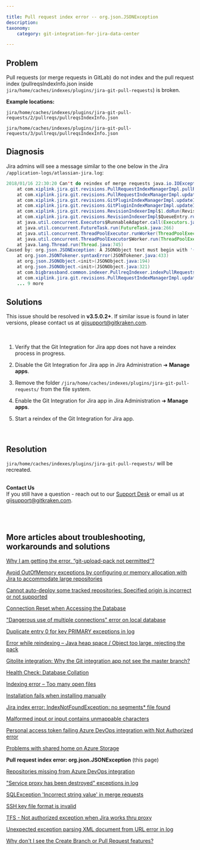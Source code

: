 ```yaml
---

title: Pull request index error -- org.json.JSONException
description:
taxonomy:
    category: git-integration-for-jira-data-center

---
```


<!-- TROUBLESHOOTING -->

## Problem

Pull requests (or merge requests in GitLab) do not index and the pull request index (pullreqsIndexInfo.json inside `jira/home/caches/indexes/plugins/jira-git-pull-requests`) is broken.

**Example locations:**

`jira/home/caches/indexes/plugins/jira-git-pull-requests/2/pullreqs/pullreqsIndexInfo.json`

`jira/home/caches/indexes/plugins/jira-git-pull-requests/3/pullreqs/pullreqsIndexInfo.json`

## Diagnosis

Jira admins will see a message similar to the one below in the Jira `/application-logs/atlassian-jira.log`:

```java
2018/01/16 22:30:20 Can't do reindex of merge requests java.io.IOException: Can't do reindex of merge requests
    at com.xiplink.jira.git.revisions.PullRequestIndexManagerImpl.pullRequestException(PullRequestIndexManagerImpl.java:157)
    at com.xiplink.jira.git.revisions.PullRequestIndexManagerImpl.updatePullReqIndex(PullRequestIndexManagerImpl.java:151)
    at com.xiplink.jira.git.revisions.GitPluginIndexManagerImpl.updateIndexImpl(GitPluginIndexManagerImpl.java:409)
    at com.xiplink.jira.git.revisions.GitPluginIndexManagerImpl.updateIndex(GitPluginIndexManagerImpl.java:431)
    at com.xiplink.jira.git.revisions.RevisionIndexerImpl$1.doRun(RevisionIndexerImpl.java:300)
    at com.xiplink.jira.git.revisions.RevisionIndexerImpl$QueueEntry.run(RevisionIndexerImpl.java:123)
    at java.util.concurrent.Executors$RunnableAdapter.call(Executors.java:511)
    at java.util.concurrent.FutureTask.run(FutureTask.java:266)
    at java.util.concurrent.ThreadPoolExecutor.runWorker(ThreadPoolExecutor.java:1142)
    at java.util.concurrent.ThreadPoolExecutor$Worker.run(ThreadPoolExecutor.java:617)
    at java.lang.Thread.run(Thread.java:745)
Caused by: org.json.JSONException: A JSONObject text must begin with '{' at 1 [character 2 line 1]
    at org.json.JSONTokener.syntaxError(JSONTokener.java:433)
    at org.json.JSONObject.<init>(JSONObject.java:194)
    at org.json.JSONObject.<init>(JSONObject.java:321)
    at com.bigbrassband.common.indexer.PullreqIndexer.indexPullRequests(PullreqIndexer.java:60)
    at com.xiplink.jira.git.revisions.PullRequestIndexManagerImpl.updatePullReqIndex(PullRequestIndexManagerImpl.java:149)
    ... 9 more
```

## Solutions

<div class="bbb-callout bbb--info">
    <div class="irow">
    <div class="ilogobox">
        <span class="logoimg"></span>
    </div>
    <div class="imsgbox">
        This issue should be resolved in <b>v3.5.0.2+</b>. If similar issue is found in later versions, please contact us at <a href='gijsupport@gitkraken.com'>gijsupport@gitkraken.com</a>.
    </div>
    </div>
</div>
<br>
<br>

1.  Verify that the Git Integration for Jira app does not have a reindex process in progress.

2.  Disable the Git Integration for Jira app in Jira Administration ➜ **Manage apps**.

3.  Remove the folder `/jira/home/caches/indexes/plugins/jira-git-pull-requests/` from the file system.

4.  Enable the Git Integration for Jira app in Jira Administration ➜ **Manage apps**.

5.  Start a reindex of the Git Integration for Jira app.

<p>&nbsp;</p>

## Resolution

`jira/home/caches/indexes/plugins/jira-git-pull-requests/` will be recreated.

<br>

<div class="bbb-callout bbb--info">
    <div class="irow">
    <div class="ilogobox">
        <span class="logoimg"></span>
    </div>
    <div class="imsgbox">
        <b>Contact Us</b><br>
        If you still have a question - reach out to our <a href='https://help.gitkraken.com/git-integration-for-jira-data-center/gij-self-hosted-contact-support/'>Support Desk</a> or email us at <a href='gijsupport@gitkraken.com'>gijsupport@gitkraken.com</a>.
    </div>
    </div>
</div>
<br>

<p>&nbsp;</p>

## More articles about troubleshooting, workarounds and solutions

[Why I am getting the error, “git-upload-pack not permitted”?](/git-integration-for-jira-data-center/why-i-am-getting-the-error-git-upload-pack-not-permitted-gij-self-managed/)

[Avoid OutOfMemory exceptions by configuring or memory allocation with Jira to accommodate large repositories](/git-integration-for-jira-data-center/avoid-outofmemory-exceptions-by-configuring-or-memory-allocation-with-jira-to-accommodate-large-repositories-gij-self-managed)

[Cannot auto-deploy some tracked repositories: Specified origin is incorrect or not supported](/git-integration-for-jira-data-center/Cannot-auto-deploy-some-tracked-repositories-gij-self-managed)

[Connection Reset when Accessing the Database](/git-integration-for-jira-data-center/Connection-reset-when-accessing-the-database-gij-self-managed)

["Dangerous use of multiple connections" error on local database](/git-integration-for-jira-data-center/Dangerous-use-of-multiple-connections-error-on-local-database-gij-self-managed)

[Duplicate entry 0 for key PRIMARY exceptions in log](/git-integration-for-jira-data-center/Duplicate-entry-0-for-key-PRIMARY-exceptions-in-log-gij-self-managed)

[Error while reindexing – Java heap space / Object too large, rejecting the pack](/git-integration-for-jira-data-center/Error-while-reindexing-Java-heap-space-Object-too-large,-rejecting-the-pack-gij-self-managed)

[Gitolite integration: Why the Git integration app not see the master branch?](/git-integration-for-jira-data-center/Gitolite-integration--why-the-Git-integration-app-not-see-the-master-branch-gij-self-managed)

[Health Check: Database Collation](/git-integration-for-jira-data-center/Health-check--database-collation-gij-self-managed)

[Indexing error – Too many open files](/git-integration-for-jira-data-center/Indexing-error-Too-many-open-files-gij-self-managed)

[Installation fails when installing manually](/git-integration-for-jira-data-center/Installation-fails-when-installing-manually-gij-self-managed)

[Jira index error: IndexNotFoundException: no segments* file found](/git-integration-for-jira-data-center/Jira-index-error--IndexNotFoundException--no-segments-file-found)

[Malformed input or input contains unmappable characters](/git-integration-for-jira-data-center/Malformed-input-or-input-contains-unmappable-characters-gij-self-managed)

[Personal access token failing Azure DevOps integration with Not Authorized error](/git-integration-for-jira-data-center/Personal-access-token-failing-azure-devops-integration-with-Not-Authorized-error-gij-self-managed)

[Problems with shared home on Azure Storage](/git-integration-for-jira-data-center/Problems-with-shared-home-on-azure-storage-gij-self-managed)

**Pull request index error: org.json.JSONException** (this page)

[Repositories missing from Azure DevOps integration](/git-integration-for-jira-data-center/Repositories-missing-from-azure-devops-integration-gij-self-managed)

["Service proxy has been destroyed" exceptions in log](/git-integration-for-jira-data-center/service-proxy-has-been-destroyed-exceptions-in-log-gij-self-managed)

[SQLException 'Incorrect string value' in merge requests](/git-integration-for-jira-data-center/sqlexception-incorrect-string-value-in-merge-requests-gij-self-managed)

[SSH key file format is invalid](/git-integration-for-jira-data-center/ssh-key-file-format-is-invalid-gij-self-managed)

[TFS - Not authorized exception when Jira works thru proxy](/git-integration-for-jira-data-center/tfs-not-authorized-exception-when-jira-works-thru-proxy-gij-self-managed)

[Unexpected exception parsing XML document from URL error in log](/git-integration-for-jira-data-center/Unexpected-exception-parsing-XML-document-from-URL-error-in-log-gij-self-managed)

[Why don't I see the Create Branch or Pull Request features?](/git-integration-for-jira-data-center/why-dont-i-see-the-create-branch-or-pull-request-features-gij-self-managed)

<br>
<br>

